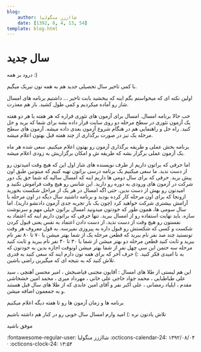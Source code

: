 ```yaml
---
blog:
    author: شااززز منگولیا
    date: [1392, 8, 4, 13, 54]
template: blog.html
---
```

# سال جدید

<div class="cnt">
درود بر همه :)<p></p>
<p>با کمی تاخیر سال تحصیلی جدید هم به همه تون تبریک میگیم.</p>
<p>اولین نکته ای که میخواستم بگم اینه که ببخشید بابت تاخیر ... داشتیم برنامه های امسال شاز رو آماده میکردیم و کمی طول کشید. باز هم معذرت.</p>
<p>خب حالا برنامه امسال. امسال برای آزمون های تئوری قراره که هر هفته یا هر دو هفته یک آزمون تئوری در سطح مرحله دو روی سایت قرار داده بشه برای شما که برید و حل کنید. راه حل و راهنمایی هم در هنگام شروع آزمون بعدی داده میشه. آزمون های سطح مرحله یک نیز در صورت برگذاری از چند هفته قبل بهتون اعلام میشه.</p>
<p>برنامه بخش عملی و طریقه برگذاری آزمون رو بهتون اعلام میکنیم. سعی شده هر ماه یک آزمون عملی برگزار بشه که طریقه ش و امکان برگزاریش به زودی اعلام میشه.</p>
<p>اما حرفی که براتون داریم از طرف نویسنده های شاز اول این که هیچ وقت امیدتون رو از دست ندید. ما سعی میکنیم یک برنامه درسی براتون تهیه کنیم که میتونین طبق اون پیش برید. حرفی که برای سال دومی ها داریم اینه که امسال سالیه که شما حق یک دور شرکت در آزمون های ورودی به دوره رو دارید. این شانس رو هیچ وقت فراموش نکنید و امیدتون رو بهش از دست ندین. حتی اگه امسال در هر یک از مراحل شکست بخورید ازونجا که برای اون مرحله کار کرده بودید و برنامه داشتید سال دیگه در اون مرحله با آرامش بیشتری شرکت خواهید کرد (چون یک بار تجربه جدی آزمون دادنشو دارید). اما سال سومی ها‌،‌ همون طور که خودتون میدونید امسال براتون خیلی مهم و سرنوشت سازه. باید نهایت استفاده رو از امسال ببرید. تنها حرفی که براتون داریم اینه که اعتماد به نفستون رو هیچ وقت از دست ندید. از دست دادن اعتماد به نفس یعنی قبول کردن شکست و کسی که شکستش رو قبول داره به پیروزی نمیرسه. به قول معروف هر وقت تونستید چند صد نفر نام ببرید که قطعن مرحله یک از شما بهتر میشن یا ۷۰ تا ۸۰ نفر نام ببرید و ثابت کنید قطعن مرحله دو بهتر میشن از شما یا ۳۰ تا ۴۰ نفر نام ببرید و ثابت کنید مرحله سه حتمن این سی چهل نفر از شما بهتر میشن اونوقت اجازه بدین به خودتون که به نا امیدی فکر کنید. :) حرف آخر که برای همه تون دارم اینه که سعی کنید به قدری تلاش کنید که به نتیجه ای که میگیرین راضی باشین.</p>
<p>این هم لیستی از طلا های امسال :‌ آقایون مجتبی فیاضبخش ، 
امیر محسن آهنچی ،‌ سید علی طباطبایی ، محمد جواد حاجی علی خانی ،‌ مهرداد 
میری ، محمد امین خشخاشی مقدم ،‌ ایلیاد رمضانی ، علی اکبر نفر و آقای امین
 عابدی که از طلا های سال قبل هستند و به جمعمون اضافه میشن.</p>
<p>برنامه ها و زمان آزمون ها رو تا هفته دیگه اعلام میکنیم</p>
<p>تلاش یادتون نره :)‌ امید وارم امسال سال خوبی رو در کنار هم داشته باشیم</p>
<p>موفق باشید</p>
<p></p>
</div>

<div class="blog-info" markdown>
<span class="blog-author">
:fontawesome-regular-user: شااززز منگولیا
</span>
<span class="blog-date">
:octicons-calendar-24: ۱۳۹۲/۰۸/۰۴ · :octicons-clock-24: ۱۳:۵۴
</span>
</div>

